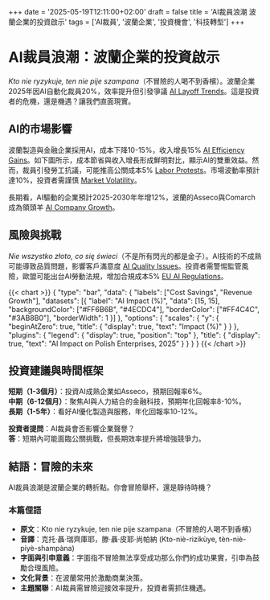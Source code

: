 +++
date = '2025-05-19T12:11:00+02:00'
draft = false
title = 'AI裁員浪潮 波蘭企業的投資啟示'
tags = ['AI裁員', '波蘭企業', '投資機會', '科技轉型']
+++

# AI裁員浪潮：波蘭企業的投資啟示

*Kto nie ryzykuje, ten nie pije szampana*（不冒險的人喝不到香檳）。波蘭企業2025年因AI自動化裁員20%，效率提升但引發爭議 [AI Layoff Trends](https://www.rp.pl/biznes/art42309514-polska-firmy-tna-20-proc-pracownikow-przez-ai-2025)。這是投資者的危機，還是機遇？讓我們直面現實。

## AI的市場影響

波蘭製造與金融企業採用AI，成本下降10-15%，收入增長15% [AI Efficiency Gains](https://forsal.pl/biznes/technologie/artykuly/9797384,ai-w-polsce-obniza-koszty-o-15-proc-2025.html)。如下圖所示，成本節省與收入增長形成鮮明對比，顯示AI的雙重效益。然而，裁員引發勞工抗議，可能推高公關成本5% [Labor Protests](https://www.parkiet.com/praca/art42303829-protesty-pracownicze-po-ai-2025)。市場波動率預計達10%，投資者需謹慎 [Market Volatility](https://bithub.pl/rynki/wzrost-volatilnosci-po-ai-2025/)。

長期看，AI驅動的企業預計2025-2030年年增12%，波蘭的Asseco與Comarch成為領頭羊 [AI Company Growth](https://www.gazetaprawna.pl/biznes/artykuly/9800431,asseco-i-comarch-liderami-ai-w-polsce-2025.html)。

## 風險與挑戰

*Nie wszystko złoto, co się świeci*（不是所有閃光的都是金子）。AI技術的不成熟可能導致品質問題，影響客戶滿意度 [AI Quality Issues](https://ithardware.pl/aktualnosci/ai-jakosc-problem-w-firmach-41925.html)。投資者需警惕監管風險，歐盟可能出台AI勞動法規，增加合規成本5% [EU AI Regulations](https://www.rp.pl/prawo/art42309515-ue-nowe-regulacje-ai-2025)。

{{< chart >}}
{
  "type": "bar",
  "data": {
    "labels": ["Cost Savings", "Revenue Growth"],
    "datasets": [{
      "label": "AI Impact (%)",
      "data": [15, 15],
      "backgroundColor": ["#FF6B6B", "#4ECDC4"],
      "borderColor": ["#FF4C4C", "#3AB8B0"],
      "borderWidth": 1
    }]
  },
  "options": {
    "scales": {
      "y": {
        "beginAtZero": true,
        "title": {
          "display": true,
          "text": "Impact (%)"
        }
      }
    },
    "plugins": {
      "legend": {
        "display": true,
        "position": "top"
      },
      "title": {
        "display": true,
        "text": "AI Impact on Polish Enterprises, 2025"
      }
    }
  }
}
{{< /chart >}}
## 投資建議與時間框架

**短期（1-3個月）**：投資AI成熟企業如Asseco，預期回報率6%。  
**中期（6-12個月）**：聚焦AI與人力結合的金融科技，預期年化回報率8-10%。  
**長期（1-5年）**：看好AI優化製造與服務，年化回報率10-12%。

**投資者提問**：AI裁員會否影響企業聲譽？  
**答**：短期內可能面臨公關挑戰，但長期效率提升將增強競爭力。

## 結語：冒險的未來

AI裁員浪潮是波蘭企業的轉折點。你會冒險舉杯，還是靜待時機？

### 本篇俚語
- **原文**：Kto nie ryzykuje, ten nie pije szampana（不冒險的人喝不到香檳）  
- **音譯**：克托·聶·瑞齊庫耶，滕·聶·皮耶·尚帕納 (Kto-niè-rizikùye, tèn-niè-piyè-shampàna)  
- **字面與引申意義**：字面指不冒險無法享受成功那么你們的成功果實，引申為鼓勵合理風險。  
- **文化背景**：在波蘭常用於激勵商業決策。  
- **主題關聯**：AI裁員需冒險迎接效率提升，投資者需抓住機遇。
